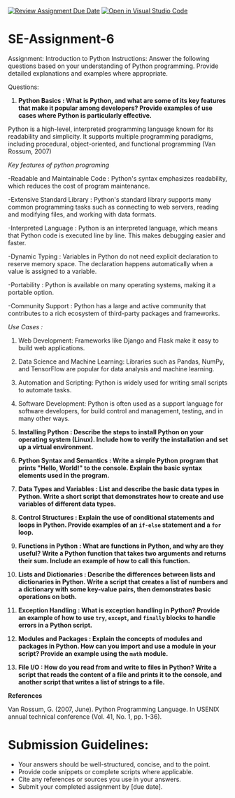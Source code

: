 [![Review Assignment Due Date](https://classroom.github.com/assets/deadline-readme-button-22041afd0340ce965d47ae6ef1cefeee28c7c493a6346c4f15d667ab976d596c.svg)](https://classroom.github.com/a/WfNmjXUk)
[![Open in Visual Studio Code](https://classroom.github.com/assets/open-in-vscode-2e0aaae1b6195c2367325f4f02e2d04e9abb55f0b24a779b69b11b9e10269abc.svg)](https://classroom.github.com/online_ide?assignment_repo_id=15320145&assignment_repo_type=AssignmentRepo)
# SE-Assignment-6
 Assignment: Introduction to Python
Instructions:
Answer the following questions based on your understanding of Python programming. Provide detailed explanations and examples where appropriate.

 Questions:

1. **Python Basics : What is Python, and what are some of its key features that make it popular among developers? Provide examples of use cases where Python is particularly effective.**

 Python is a high-level, interpreted programming language known for its readability and simplicity. It supports multiple programming paradigms, including procedural, object-oriented, and functional programming (Van Rossum, 2007)

 *Key features of python programing*

 -Readable and Maintainable Code : Python's syntax emphasizes readability, which reduces the cost of program maintenance.

 -Extensive Standard Library : Python's standard library supports many common programming tasks such as connecting to web servers, reading and modifying files, and working with data formats.

 -Interpreted Language : Python is an interpreted language, which means that Python code is executed line by line. This makes debugging easier and faster.

 -Dynamic Typing : Variables in Python do not need explicit declaration to reserve memory space. The declaration happens automatically when a value is assigned to a variable.

 -Portability : Python is available on many operating systems, making it a portable option.

 -Community Support : Python has a large and active community that contributes to a rich ecosystem of third-party packages and frameworks.

*Use Cases :* 

 1. Web Development: Frameworks like Django and Flask make it easy to build web applications.

 2. Data Science and Machine Learning: Libraries such as Pandas, NumPy, and TensorFlow are popular for data analysis and machine learning.

 3. Automation and Scripting: Python is widely used for writing small scripts to automate tasks.
 
 4. Software Development: Python is often used as a support language for software developers, for build control and management, testing, and in many other ways.



2. **Installing Python : Describe the steps to install Python on your operating system (Linux). Include how to verify the installation and set up a virtual environment.**



3. **Python Syntax and Semantics : Write a simple Python program that prints "Hello, World!" to the console. Explain the basic syntax elements used in the program.**

4. **Data Types and Variables : List and describe the basic data types in Python. Write a short script that demonstrates how to create and use variables of different data types.**

5. **Control Structures : Explain the use of conditional statements and loops in Python. Provide examples of an `if-else` statement and a `for` loop.**

6. **Functions in Python : What are functions in Python, and why are they useful? Write a Python function that takes two arguments and returns their sum. Include an example of how to call this function.**

7. **Lists and Dictionaries : Describe the differences between lists and dictionaries in Python. Write a script that creates a list of numbers and a dictionary with some key-value pairs, then demonstrates basic operations on both.**

8. **Exception Handling : What is exception handling in Python? Provide an example of how to use `try`, `except`, and `finally` blocks to handle errors in a Python script.**

9. **Modules and Packages : Explain the concepts of modules and packages in Python. How can you import and use a module in your script? Provide an example using the `math` module.**

10. **File I/O : How do you read from and write to files in Python? Write a script that reads the content of a file and prints it to the console, and another script that writes a list of strings to a file.**


**References**

Van Rossum, G. (2007, June). Python Programming Language. In USENIX annual technical conference (Vol. 41, No. 1, pp. 1-36).

# Submission Guidelines:
- Your answers should be well-structured, concise, and to the point.
- Provide code snippets or complete scripts where applicable.
- Cite any references or sources you use in your answers.
- Submit your completed assignment by [due date].


